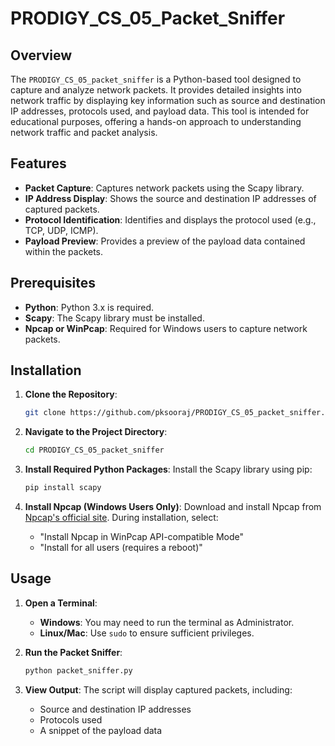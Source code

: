 # PRODIGY_CS_05_Packet_Sniffer

## Overview

The `PRODIGY_CS_05_packet_sniffer` is a Python-based tool designed to capture and analyze network packets. It provides detailed insights into network traffic by displaying key information such as source and destination IP addresses, protocols used, and payload data. This tool is intended for educational purposes, offering a hands-on approach to understanding network traffic and packet analysis.

## Features

- **Packet Capture**: Captures network packets using the Scapy library.
- **IP Address Display**: Shows the source and destination IP addresses of captured packets.
- **Protocol Identification**: Identifies and displays the protocol used (e.g., TCP, UDP, ICMP).
- **Payload Preview**: Provides a preview of the payload data contained within the packets.

## Prerequisites

- **Python**: Python 3.x is required.
- **Scapy**: The Scapy library must be installed.
- **Npcap or WinPcap**: Required for Windows users to capture network packets.

## Installation

1. **Clone the Repository**:
    ```bash
    git clone https://github.com/pksooraj/PRODIGY_CS_05_packet_sniffer.git
    ```

2. **Navigate to the Project Directory**:
    ```bash
    cd PRODIGY_CS_05_packet_sniffer
    ```

3. **Install Required Python Packages**:
    Install the Scapy library using pip:
    ```bash
    pip install scapy
    ```

4. **Install Npcap (Windows Users Only)**:
    Download and install Npcap from [Npcap's official site](https://nmap.org/npcap/). During installation, select:
    - "Install Npcap in WinPcap API-compatible Mode"
    - "Install for all users (requires a reboot)"

## Usage

1. **Open a Terminal**:
    - **Windows**: You may need to run the terminal as Administrator.
    - **Linux/Mac**: Use `sudo` to ensure sufficient privileges.

2. **Run the Packet Sniffer**:
    ```bash
    python packet_sniffer.py
    ```

3. **View Output**:
    The script will display captured packets, including:
    - Source and destination IP addresses
    - Protocols used
    - A snippet of the payload data


